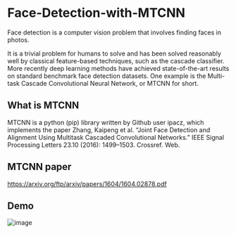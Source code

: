 # Face-Detection-with-MTCNN
Face detection is a computer vision problem that involves finding faces in photos.

It is a trivial problem for humans to solve and has been solved reasonably well by classical feature-based techniques, such as the cascade classifier. More recently deep learning methods have achieved state-of-the-art results on standard benchmark face detection datasets. One example is the Multi-task Cascade Convolutional Neural Network, or MTCNN for short.

## What is MTCNN
MTCNN is a python (pip) library written by Github user ipacz, which implements the paper Zhang, Kaipeng et al. “Joint Face Detection and Alignment Using Multitask Cascaded Convolutional Networks.” IEEE Signal Processing Letters 23.10 (2016): 1499–1503. Crossref. Web.

## MTCNN paper
https://arxiv.org/ftp/arxiv/papers/1604/1604.02878.pdf

## Demo
![image](https://user-images.githubusercontent.com/7405858/139530082-cebb8a0f-33a0-4fa2-a16e-1337a086be74.png)

